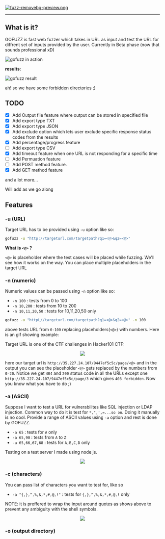 [![fuzz-removebg-preview.png](https://i.postimg.cc/VsxCTCxS/fuzz-removebg-preview.png)](https://postimg.cc/rz9sRKFc)

<hr />

## What is it?

GOFUZZ is fast web fuzzer which takes in URL as input and test the URL for diffrent set of inputs provided by the user.
Currently in Beta phase (now that sounds professional xD)

![gofuzz in action](https://i.imgur.com/orlvQJX.gif)

**results**:

![gofuzz result](https://i.imgur.com/BDuFc09.png)

ah! so we have some forbidden directories ;)

## TODO

- [x] Add Output file feature where output can be stored in specified file
- [X] Add export type TXT 
- [x] Add export type JSON
- [x] Add exclude option which lets user exclude specific response status codes from the results
- [x] Add percentage/progress feature
- [ ] Add export type CSV
- [x] Add timeout feature when one URL is not responding for a specific time
- [ ] Add Permuation feature
- [ ] Add POST method feature.
- [x] Add GET method feature  

and a lot more... 

Will add as we go along

## Features

### -u (URL)

Target URL has to be provided using `-u` option like so:

```bash
gofuzz -u "http://targeturl.com/targetpath?q1=<@>&q2=<@>"
```
**What is `<@>` ?**

`<@>` is placeholder where the test cases will be placed while fuzzing. We'll see how it works on the way. You can place multiple placeholders in the target URL

### 

### -n (numeric)

Numeric values can be passed using `-n` option like so:

- `-n 100` : tests from 0 to 100
- `-n 10,200` : tests from 10 to 200
- `-n 10,11,20,50` : tests for 10,11,20,50 only

```bash
gofuzz -u "httpL//targeturl.com/targetpath?q1=<@>&q2=<@>" -n 100
```

above tests URL from `0-100` replacing placeholders(`<@>`) with numbers. Here is an gif showing example:

Target URL is one of the CTF challenges in Hacker101 CTF:

<p align="center">
  <img src="https://i.imgur.com/Q8UAmIY.gif" />
</p>

here our target url is `http://35.227.24.107/9447ef5c5c/page/<@>` and in the output you can see the placeholder `<@>` gets replaced by the numbers from `0-20`. Notice we get `404` and `200` status code in all the URLs except one `http://35.227.24.107/9447ef5c5c/page/3` which gives `403 forbidden`. Now you know what you have to do ;)

### -a (ASCII)

Suppose I want to test a URL for vulnerabilites like SQL injection or LDAP injection. Common way to do it is test for `*,",',=...so on`. Doing it manually is no cool. Provide a range of ASCII values using `-a` option and rest is done by GOFUZZ.

- `-a 65` : tests for `A` only
- `-a 65,90` : tests from `A` to `Z`
- `-a 65,66,67,68` : tests for `A,B,C,D` only

Testing on a test server I made using node js.

<p align="center">
   <img src="https://i.imgur.com/f1Qk8DY.gif" />
</p>

### -c (characters)

You can pass list of characters you want to test for, like so

- `-a "{,},^,%,&,*,#,@,!"` : tests for `{,},^,%,&,*,#,@,!` only

NOTE: it is preffered to wrap the input around quotes as shows above to prevent any ambiguity with the shell symbols.

<p align="center">
   <img src="https://i.imgur.com/XwHwylq.gif" />
</p>

### -o (output directory)

